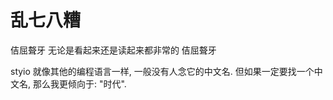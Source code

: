 # 乱七八糟

佶屈聱牙 无论是看起来还是读起来都非常的 佶屈聱牙&#x20;

styio 就像其他的编程语言一样, 一般没有人念它的中文名. 但如果一定要找一个中文名, 那么我更倾向于: "时代".

